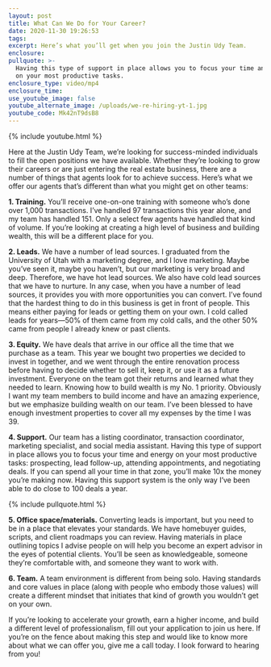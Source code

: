 ```yaml
---
layout: post
title: What Can We Do for Your Career?
date: 2020-11-30 19:26:53
tags:
excerpt: Here’s what you’ll get when you join the Justin Udy Team.
enclosure:
pullquote: >-
  Having this type of support in place allows you to focus your time and energy
  on your most productive tasks.
enclosure_type: video/mp4
enclosure_time:
use_youtube_image: false
youtube_alternate_image: /uploads/we-re-hiring-yt-1.jpg
youtube_code: Mk42nT9dsB8
---
```


{% include youtube.html %}

Here at the Justin Udy Team, we’re looking for success-minded individuals to fill the open positions we have available. Whether they’re looking to grow their careers or are just entering the real estate business, there are a number of things that agents look for to achieve success. Here’s what we offer our agents that’s different than what you might get on other teams:

**1\. Training.** You’ll receive one-on-one training with someone who’s done over 1,000 transactions. I’ve handled 97 transactions this year alone, and my team has handled 151. Only a select few agents have handled that kind of volume. If you’re looking at creating a high level of business and building wealth, this will be a different place for you.&nbsp;

**2\. Leads.** We have a number of lead sources. I graduated from the University of Utah with a marketing degree, and I love marketing. Maybe you’ve seen it, maybe you haven’t, but our marketing is very broad and deep. Therefore, we have hot lead sources. We also have cold lead sources that we have to nurture. In any case, when you have a number of lead sources, it provides you with more opportunities you can convert. I’ve found that the hardest thing to do in this business is get in front of people. This means either paying for leads or getting them on your own. I cold called leads for years—50% of them came from my cold calls, and the other 50% came from people I already knew or past clients.&nbsp;

**3\. Equity.** We have deals that arrive in our office all the time that we purchase as a team. This year we bought two properties we decided to invest in together, and we went through the entire renovation process before having to decide whether to sell it, keep it, or use it as a future investment. Everyone on the team got their returns and learned what they needed to learn. Knowing how to build wealth is my No. 1 priority. Obviously I want my team members to build income and have an amazing experience, but we emphasize building wealth on our team. I’ve been blessed to have enough investment properties to cover all my expenses by the time I was 39.&nbsp;

**4\. Support.** Our team has a listing coordinator, transaction coordinator, marketing specialist, and social media assistant. Having this type of support in place allows you to focus your time and energy on your most productive tasks: prospecting, lead follow-up, attending appointments, and negotiating deals. If you can spend all your time in that zone, you’ll make 10x the money you’re making now. Having this support system is the only way I’ve been able to do close to 100 deals a year.&nbsp;

{% include pullquote.html %}

**5\. Office space/materials.** Converting leads is important, but you need to be in a place that elevates your standards. We have homebuyer guides, scripts, and client roadmaps you can review. Having materials in place outlining topics I advise people on will help you become an expert advisor in the eyes of potential clients. You’ll be seen as knowledgeable, someone they’re comfortable with, and someone they want to work with.&nbsp;

**6\. Team.** A team environment is different from being solo. Having standards and core values in place (along with people who embody those values) will create a different mindset that initiates that kind of growth you wouldn’t get on your own.&nbsp;

If you’re looking to accelerate your growth, earn a higher income, and build a different level of professionalism, fill out your application to join us here. If you’re on the fence about making this step and would like to know more about what we can offer you, give me a call today. I look forward to hearing from you\!